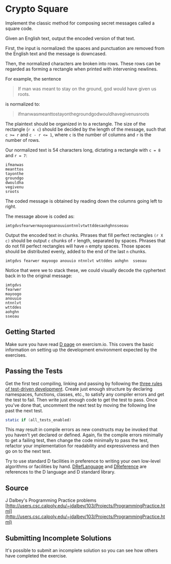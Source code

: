 # Crypto Square

Implement the classic method for composing secret messages called a square code.

Given an English text, output the encoded version of that text.

First, the input is normalized: the spaces and punctuation are removed
from the English text and the message is downcased.

Then, the normalized characters are broken into rows.  These rows can be
regarded as forming a rectangle when printed with intervening newlines.

For example, the sentence

> If man was meant to stay on the ground, god would have given us roots.

is normalized to:

> ifmanwasmeanttostayonthegroundgodwouldhavegivenusroots

The plaintext should be organized in to a rectangle.  The size of the
rectangle (`r x c`) should be decided by the length of the message,
such that `c >= r` and `c - r <= 1`, where `c` is the number of columns
and `r` is the number of rows.

Our normalized text is 54 characters long, dictating a rectangle with
`c = 8` and `r = 7`:

```text
ifmanwas
meanttos
tayonthe
groundgo
dwouldha
vegivenu
sroots
```

The coded message is obtained by reading down the columns going left to
right.

The message above is coded as:

```text
imtgdvsfearwermayoogoanouuiontnnlvtwttddesaohghnsseoau
```

Output the encoded text in chunks.  Phrases that fill perfect rectangles
`(r X c)` should be output `c` chunks of `r` length, separated by spaces.
Phrases that do not fill perfect rectangles will have `n` empty spaces.
Those spaces should be distributed evenly, added to the end of the last
`n` chunks.

```text
imtgdvs fearwer mayoogo anouuio ntnnlvt wttddes aohghn  sseoau 
```

Notice that were we to stack these, we could visually decode the
cyphertext back in to the original message:

```text
imtgdvs
fearwer
mayoogo
anouuio
ntnnlvt
wttddes
aohghn
sseoau
```

## Getting Started

Make sure you have read [D page](http://exercism.io/languages/d) on
exercism.io.  This covers the basic information on setting up the development
environment expected by the exercises.

## Passing the Tests

Get the first test compiling, linking and passing by following the [three
rules of test-driven development](http://butunclebob.com/ArticleS.UncleBob.TheThreeRulesOfTdd).
Create just enough structure by declaring namespaces, functions, classes,
etc., to satisfy any compiler errors and get the test to fail.  Then write
just enough code to get the test to pass.  Once you've done that,
uncomment the next test by moving the following line past the next test.

```D
static if (all_tests_enabled)
```

This may result in compile errors as new constructs may be invoked that
you haven't yet declared or defined.  Again, fix the compile errors minimally
to get a failing test, then change the code minimally to pass the test,
refactor your implementation for readability and expressiveness and then
go on to the next test.

Try to use standard D facilities in preference to writing your own
low-level algorithms or facilities by hand.  [DRefLanguage](https://dlang.org/spec/spec.html)
and [DReference](https://dlang.org/phobos/index.html) are references to the D language and D standard library.


## Source

J Dalbey's Programming Practice problems [http://users.csc.calpoly.edu/~jdalbey/103/Projects/ProgrammingPractice.html](http://users.csc.calpoly.edu/~jdalbey/103/Projects/ProgrammingPractice.html)

## Submitting Incomplete Solutions
It's possible to submit an incomplete solution so you can see how others have completed the exercise.
